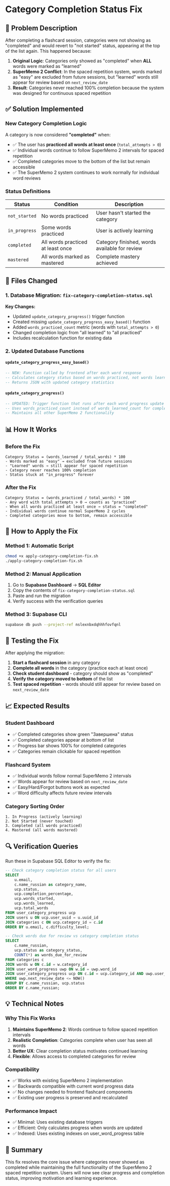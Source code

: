 # Category Completion Status Fix

## 🐛 Problem Description

After completing a flashcard session, categories were not showing as "completed" and would revert to "not started" status, appearing at the top of the list again. This happened because:

1. **Original Logic**: Categories only showed as "completed" when **ALL** words were marked as "learned" 
2. **SuperMemo 2 Conflict**: In the spaced repetition system, words marked as "easy" are excluded from future sessions, but "learned" words still appear for review based on `next_review_date`
3. **Result**: Categories never reached 100% completion because the system was designed for continuous spaced repetition

## ✅ Solution Implemented

### New Category Completion Logic

A category is now considered **"completed"** when:
- ✅ The user has **practiced all words at least once** (`total_attempts > 0`)
- ✅ Individual words continue to follow SuperMemo 2 intervals for spaced repetition
- ✅ Completed categories move to the bottom of the list but remain accessible
- ✅ The SuperMemo 2 system continues to work normally for individual word reviews

### Status Definitions

| Status | Condition | Description |
|--------|-----------|-------------|
| `not_started` | No words practiced | User hasn't started the category |
| `in_progress` | Some words practiced | User is actively learning |
| `completed` | All words practiced at least once | Category finished, words available for review |
| `mastered` | All words marked as mastered | Complete mastery achieved |

## 🔧 Files Changed

### 1. Database Migration: `fix-category-completion-status.sql`

**Key Changes:**
- Updated `update_category_progress()` trigger function
- Created missing `update_category_progress_easy_based()` function
- Added `words_practiced_count` metric (words with `total_attempts > 0`)
- Changed completion logic from "all learned" to "all practiced"
- Includes recalculation function for existing data

### 2. Updated Database Functions

#### `update_category_progress_easy_based()`
```sql
-- NEW: Function called by frontend after each word response
-- Calculates category status based on words practiced, not words learned
-- Returns JSON with updated category statistics
```

#### `update_category_progress()` 
```sql
-- UPDATED: Trigger function that runs after each word progress update
-- Uses words_practiced_count instead of words_learned_count for completion
-- Maintains all other SuperMemo 2 functionality
```

## 📊 How It Works

### Before the Fix
```
Category Status = (words_learned / total_words) * 100
- Words marked as "easy" → excluded from future sessions
- "Learned" words → still appear for spaced repetition  
- Category never reaches 100% completion
- Status stuck at "in_progress" forever
```

### After the Fix
```
Category Status = (words_practiced / total_words) * 100
- Any word with total_attempts > 0 → counts as "practiced"
- When all words practiced at least once → status = "completed"
- Individual words continue normal SuperMemo 2 cycles
- Completed categories move to bottom, remain accessible
```

## 🚀 How to Apply the Fix

### Method 1: Automatic Script
```bash
chmod +x apply-category-completion-fix.sh
./apply-category-completion-fix.sh
```

### Method 2: Manual Application
1. Go to **Supabase Dashboard** → **SQL Editor**
2. Copy the contents of `fix-category-completion-status.sql`
3. Paste and run the migration
4. Verify success with the verification queries

### Method 3: Supabase CLI
```bash
supabase db push --project-ref nslexnbxdqhhhfovfqnl
```

## 🧪 Testing the Fix

After applying the migration:

1. **Start a flashcard session** in any category
2. **Complete all words** in the category (practice each at least once)
3. **Check student dashboard** - category should show as "completed"
4. **Verify the category moved to bottom** of the list
5. **Test spaced repetition** - words should still appear for review based on `next_review_date`

## 📈 Expected Results

### Student Dashboard
- ✅ Completed categories show green "Завершена" status
- ✅ Completed categories appear at bottom of list
- ✅ Progress bar shows 100% for completed categories
- ✅ Categories remain clickable for spaced repetition

### Flashcard System
- ✅ Individual words follow normal SuperMemo 2 intervals
- ✅ Words appear for review based on `next_review_date`
- ✅ Easy/Hard/Forgot buttons work as expected
- ✅ Word difficulty affects future review intervals

### Category Sorting Order
```
1. In Progress (actively learning)
2. Not Started (never touched)  
3. Completed (all words practiced)
4. Mastered (all words mastered)
```

## 🔍 Verification Queries

Run these in Supabase SQL Editor to verify the fix:

```sql
-- Check category completion status for all users
SELECT 
    u.email,
    c.name_russian as category_name,
    ucp.status,
    ucp.completion_percentage,
    ucp.words_started,
    ucp.words_learned,
    ucp.total_words
FROM user_category_progress ucp
JOIN users u ON ucp.user_uuid = u.uuid_id
JOIN categories c ON ucp.category_id = c.id
ORDER BY u.email, c.difficulty_level;

-- Check words due for review vs category completion status
SELECT 
    c.name_russian,
    ucp.status as category_status,
    COUNT(*) as words_due_for_review
FROM categories c
JOIN words w ON c.id = w.category_id
JOIN user_word_progress uwp ON w.id = uwp.word_id
JOIN user_category_progress ucp ON c.id = ucp.category_id AND uwp.user_uuid = ucp.user_uuid
WHERE uwp.next_review_date <= NOW()
GROUP BY c.name_russian, ucp.status
ORDER BY c.name_russian;
```

## 💡 Technical Notes

### Why This Fix Works
1. **Maintains SuperMemo 2**: Words continue to follow spaced repetition intervals
2. **Realistic Completion**: Categories complete when user has seen all words
3. **Better UX**: Clear completion status motivates continued learning
4. **Flexible**: Allows access to completed categories for review

### Compatibility
- ✅ Works with existing SuperMemo 2 implementation
- ✅ Backwards compatible with current word progress data
- ✅ No changes needed to frontend flashcard components
- ✅ Existing user progress is preserved and recalculated

### Performance Impact
- ✅ Minimal: Uses existing database triggers
- ✅ Efficient: Only calculates progress when words are updated
- ✅ Indexed: Uses existing indexes on user_word_progress table

## 🎯 Summary

This fix resolves the core issue where categories never showed as completed while maintaining the full functionality of the SuperMemo 2 spaced repetition system. Users will now see clear progress and completion status, improving motivation and learning experience. 